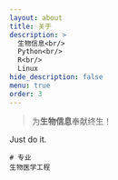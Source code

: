```yaml
---
layout: about
title: 关于
description: >
  生物信息<br/>
  Python<br/>
  R<br/>
  Linux
hide_description: false
menu: true
order: 3
---
```


> 为**生物信息**奉献终生！

Just do it.

```
# 专业
生物医学工程
```
